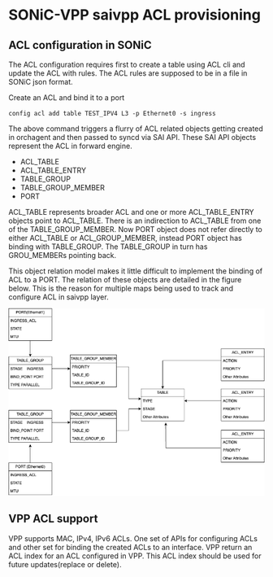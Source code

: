 # SONiC-VPP saivpp ACL provisioning

## ACL configuration in SONiC
The ACL configuration requires first to create a table using ACL cli and update the ACL with rules. The ACL rules are supposed to be in a file in SONiC json format.

Create an ACL and bind it to a port
```
config acl add table TEST_IPV4 L3 -p Ethernet0 -s ingress
```
The above command triggers a flurry of ACL related objects getting created in orchagent and then passed to syncd via SAI API. These SAI API objects represent the ACL in forward engine.

 - ACL_TABLE
 - ACL_TABLE_ENTRY
 - TABLE_GROUP
 - TABLE_GROUP_MEMBER
 - PORT

ACL_TABLE represents broader ACL and one or more ACL_TABLE_ENTRY objects point to ACL_TABLE.
There is an indirection to ACL_TABLE from one of the TABLE_GROUP_MEMBER. Now PORT object does not refer directly to either ACL_TABLE or ACL_GROUP_MEMBER, instead PORT object has binding with TABLE_GROUP. The TABLE_GROUP in turn has GROU_MEMBERs pointing back.

This object relation model makes it little difficult to implement the binding of ACL to a PORT. The relation of these objects are detailed in the figure below. This is the reason for multiple maps being used to track and configure ACL in saivpp layer.

<img src="sonic-acl.png" alt="SONIC-VPP SAI ACL Objects" title="SONIC-VPP ACL Objects Relation">

## VPP ACL support
VPP supports MAC, IPv4, IPv6 ACLs. One set of APIs for configuring ACLs and other set for binding the created ACLs to an interface.
VPP return an ACL index for an  ACL configured in VPP. This ACL index should be used for future updates(replace or delete).
 
